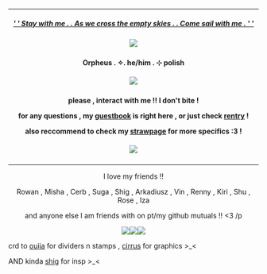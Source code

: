 ***
<h5 align="center">
  
[' ' Stay with me . . As we cross the empty skies . . Come sail with me . ' '](https://open.spotify.com/track/4FEr6dIdH6EqLKR0jB560J?si=0b0166967c964821)
<h5 align="center">
<img src="https://ouija.crd.co/assets/images/gallery01/075ab125.png?v=b8c53f22"/>
</h5>  

<h4 align="center">
Orpheus . ✧. he/him . ⊹ polish
</h4> 
<h5 align="center">
<img src="https://64.media.tumblr.com/5debe057e5229e86baf3975341f0c732/281bcab77118073a-bf/s640x960/e326a7edafd25fe1b7d8aa971b62e7f4968819cb.gifv"/>
</h5>  
<h4 align="center">

please , interact with me !! I don't bite !

for any questions , my [guestbook](https://ovrpheus.123guestbook.com/) is right here , or just check [rentry](https://rentry.co/biilian) !

also reccommend to check my [strawpage](https://wipyay.straw.page/) for more specifics :3 !
</h4> 

<h5 align="center">
<img src="https://ouija.crd.co/assets/images/gallery01/075ab125.png?v=b8c53f22"/>
</h5>  

***
<p align = "center">
I love my friends !!
<p>
<p align = "center">
Rowan , Misha , Cerb , Suga , Shig , Arkadiusz , Vin , Renny , Kiri , Shu , Rose , Iza  
<p>
<p align = "center">
and anyone else I am friends with on pt/my github mutuals !! <3 /p
<p>
<p align ="center">
<img src="https://ouija.crd.co/assets/images/gallery12/a916b736.png?v=b8c53f22"/><img src="https://ouija.crd.co/assets/images/gallery09/b9ad7c53.gif?v=b8c53f22"/><img src="https://ouija.crd.co/assets/images/gallery12/a916b736.png?v=b8c53f22"/>
</p>

crd to [ouija](https://ouija.crd.co/#) for dividers n stamps , [cirrus](https://www.tumblr.com/cirrusism) for graphics >_<

AND kinda [shig](https://github.com/neuvilIette) for insp >_<
